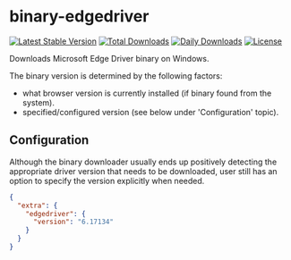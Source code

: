 # binary-edgedriver

[![Latest Stable Version](https://poser.pugx.org/webdriver-binary/binary-edgedriver/v/stable)](https://packagist.org/packages/webdriver-binary/binary-edgedriver)
[![Total Downloads](https://poser.pugx.org/webdriver-binary/binary-edgedriver/downloads)](https://packagist.org/packages/webdriver-binary/binary-edgedriver)
[![Daily Downloads](https://poser.pugx.org/webdriver-binary/binary-edgedriver/d/daily)](https://packagist.org/packages/webdriver-binary/binary-edgedriver)
[![License](https://poser.pugx.org/webdriver-binary/binary-edgedriver/license)](https://packagist.org/packages/webdriver-binary/binary-edgedriver)

Downloads Microsoft Edge Driver binary on Windows.

The binary version is determined by the following factors:

* what browser version is currently installed (if binary found from the system).
* specified/configured version (see below under 'Configuration' topic).
    
## Configuration

Although the binary downloader usually ends up positively detecting the appropriate 
driver version that needs to be downloaded, user still has an option to specify the 
version explicitly when needed.

```json
{
  "extra": {
    "edgedriver": {
      "version": "6.17134"
    }
  }
}
```
